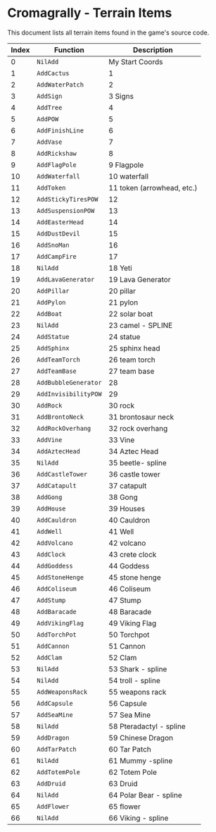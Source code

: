 # Cromagrally - Terrain Items

This document lists all terrain items found in the game's source code.

| Index | Function | Description |
|-------|----------|-------------|
| 0 | `NilAdd` | My Start Coords |
| 1 | `AddCactus` | 1 |
| 2 | `AddWaterPatch` | 2 |
| 3 | `AddSign` | 3 Signs |
| 4 | `AddTree` | 4 |
| 5 | `AddPOW` | 5 |
| 6 | `AddFinishLine` | 6 |
| 7 | `AddVase` | 7 |
| 8 | `AddRickshaw` | 8 |
| 9 | `AddFlagPole` | 9 Flagpole |
| 10 | `AddWaterfall` | 10 waterfall |
| 11 | `AddToken` | 11 token (arrowhead, etc.) |
| 12 | `AddStickyTiresPOW` | 12 |
| 13 | `AddSuspensionPOW` | 13 |
| 14 | `AddEasterHead` | 14 |
| 15 | `AddDustDevil` | 15 |
| 16 | `AddSnoMan` | 16 |
| 17 | `AddCampFire` | 17 |
| 18 | `NilAdd` | 18 Yeti |
| 19 | `AddLavaGenerator` | 19 Lava Generator |
| 20 | `AddPillar` | 20 pillar |
| 21 | `AddPylon` | 21 pylon |
| 22 | `AddBoat` | 22 solar boat |
| 23 | `NilAdd` | 23 camel - SPLINE |
| 24 | `AddStatue` | 24 statue |
| 25 | `AddSphinx` | 25 sphinx head |
| 26 | `AddTeamTorch` | 26 team torch |
| 27 | `AddTeamBase` | 27 team base |
| 28 | `AddBubbleGenerator` | 28 |
| 29 | `AddInvisibilityPOW` | 29 |
| 30 | `AddRock` | 30 rock |
| 31 | `AddBrontoNeck` | 31 brontosaur neck |
| 32 | `AddRockOverhang` | 32 rock overhang |
| 33 | `AddVine` | 33 Vine |
| 34 | `AddAztecHead` | 34 Aztec Head |
| 35 | `NilAdd` | 35 beetle- spline |
| 36 | `AddCastleTower` | 36 castle tower |
| 37 | `AddCatapult` | 37 catapult |
| 38 | `AddGong` | 38 Gong |
| 39 | `AddHouse` | 39 Houses |
| 40 | `AddCauldron` | 40 Cauldron |
| 41 | `AddWell` | 41 Well |
| 42 | `AddVolcano` | 42 volcano |
| 43 | `AddClock` | 43 crete clock |
| 44 | `AddGoddess` | 44 Goddess |
| 45 | `AddStoneHenge` | 45 stone henge |
| 46 | `AddColiseum` | 46 Coliseum |
| 47 | `AddStump` | 47 Stump |
| 48 | `AddBaracade` | 48 Baracade |
| 49 | `AddVikingFlag` | 49 Viking Flag |
| 50 | `AddTorchPot` | 50 Torchpot |
| 51 | `AddCannon` | 51 Cannon |
| 52 | `AddClam` | 52 Clam |
| 53 | `NilAdd` | 53 Shark - spline |
| 54 | `NilAdd` | 54 troll - spline |
| 55 | `AddWeaponsRack` | 55 weapons rack |
| 56 | `AddCapsule` | 56 Capsule |
| 57 | `AddSeaMine` | 57 Sea Mine |
| 58 | `NilAdd` | 58 Pteradactyl - spline |
| 59 | `AddDragon` | 59 Chinese Dragon |
| 60 | `AddTarPatch` | 60 Tar Patch |
| 61 | `NilAdd` | 61 Mummy -spline |
| 62 | `AddTotemPole` | 62 Totem Pole |
| 63 | `AddDruid` | 63 Druid |
| 64 | `NilAdd` | 64 Polar Bear - spline |
| 65 | `AddFlower` | 65 flower |
| 66 | `NilAdd` | 66 Viking - spline |
